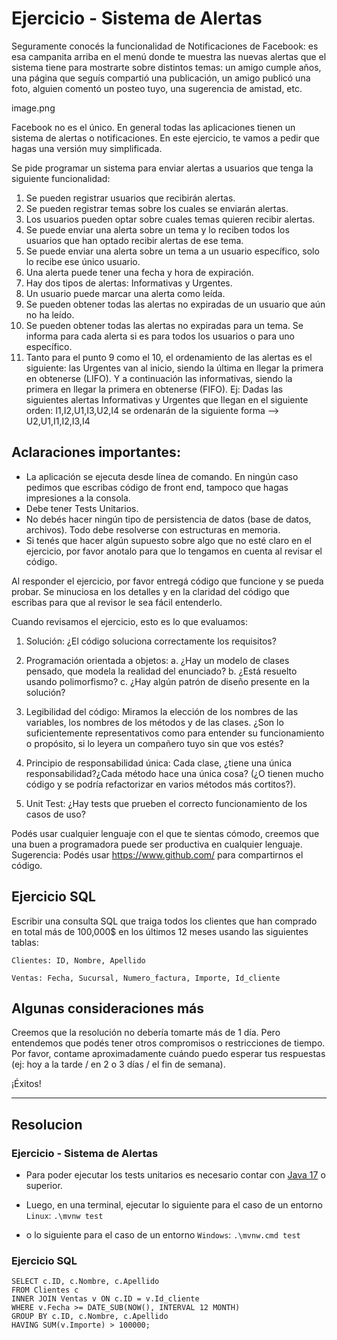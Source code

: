 # Ejercicio - Sistema de Alertas

Seguramente conocés la funcionalidad de Notificaciones de Facebook: es esa campanita arriba en el menú donde te muestra las nuevas alertas que el sistema tiene para mostrarte sobre distintos temas: un amigo cumple años, una página que seguís compartió una publicación, un amigo publicó una foto, alguien comentó un posteo tuyo, una sugerencia de amistad, etc.

image.png

Facebook no es el único. En general todas las aplicaciones tienen un sistema de alertas o notificaciones. En este ejercicio, te vamos a pedir que hagas una versión muy simplificada.

Se pide programar un sistema para enviar alertas a usuarios que tenga la siguiente funcionalidad:

1. Se pueden registrar usuarios que recibirán alertas.
2. Se pueden registrar temas sobre los cuales se enviarán alertas.
3. Los usuarios pueden optar sobre cuales temas quieren recibir alertas.
4. Se puede enviar una alerta sobre un tema y lo reciben todos los usuarios que han optado recibir alertas de ese tema.
5. Se puede enviar una alerta sobre un tema a un usuario específico, solo lo recibe ese único usuario.
6. Una alerta puede tener una fecha y hora de expiración.
7. Hay dos tipos de alertas: Informativas y Urgentes.
8. Un usuario puede marcar una alerta como leída.
9. Se pueden obtener todas las alertas no expiradas de un usuario que aún no ha leído.
10. Se pueden obtener todas las alertas no expiradas para un tema. Se informa para cada alerta si es para todos los usuarios o para uno específico.
11. Tanto para el punto 9 como el 10, el ordenamiento de las alertas es el siguiente: las Urgentes van al inicio, siendo la última en llegar la primera en obtenerse (LIFO). Y a continuación las informativas, siendo la primera en llegar la primera en obtenerse (FIFO). Ej: Dadas las siguientes alertas Informativas y Urgentes que llegan en el siguiente orden: I1,I2,U1,I3,U2,I4 se ordenarán de la siguiente forma --> U2,U1,I1,I2,I3,I4

## Aclaraciones importantes:

- La aplicación se ejecuta desde línea de comando. En ningún caso pedimos que escribas código de front end, tampoco que hagas impresiones a la consola.
- Debe tener Tests Unitarios.
- No debés hacer ningún tipo de persistencia de datos (base de datos, archivos). Todo debe resolverse con estructuras en memoria.
- Si tenés que hacer algún supuesto sobre algo que no esté claro en el ejercicio, por favor anotalo para que lo tengamos en cuenta al revisar el código.

Al responder el ejercicio, por favor entregá código que funcione y se pueda probar. Se minuciosa en los detalles y en la claridad del código que escribas para que al revisor le sea fácil entenderlo.

Cuando revisamos el ejercicio, esto es lo que evaluamos:

1. Solución: ¿El código soluciona correctamente los requisitos?
2. Programación orientada a objetos:
   a. ¿Hay un modelo de clases pensado, que modela la realidad del enunciado?
   b. ¿Está resuelto usando polimorfismo?
   c. ¿Hay algún patrón de diseño presente en la solución?

3. Legibilidad del código: Miramos la elección de los nombres de las variables, los nombres de los métodos y de las clases. ¿Son lo suficientemente representativos como para entender su funcionamiento o propósito, si lo leyera un compañero tuyo sin que vos estés?
4. Principio de responsabilidad única: Cada clase, ¿tiene una única responsabilidad?¿Cada método hace una única cosa? (¿O tienen mucho código y se podría refactorizar en varios métodos más cortitos?).

5. Unit Test: ¿Hay tests que prueben el correcto funcionamiento de los casos de uso?

Podés usar cualquier lenguaje con el que te sientas cómodo, creemos que una buen a programadora puede ser productiva en cualquier lenguaje. Sugerencia: Podés usar https://www.github.com/ para compartirnos el código.

## Ejercicio SQL

Escribir una consulta SQL que traiga todos los clientes que han comprado en total más de 100,000$ en los últimos 12 meses usando las siguientes tablas:

`Clientes: ID, Nombre, Apellido`

`Ventas: Fecha, Sucursal, Numero_factura, Importe, Id_cliente`

## Algunas consideraciones más

Creemos que la resolución no debería tomarte más de 1 día. Pero entendemos que podés tener otros compromisos o restricciones de tiempo. Por favor, contame aproximadamente cuándo puedo esperar tus respuestas (ej: hoy a la tarde / en 2 o 3 días / el fin de semana).

¡Éxitos!

---

## Resolucion

### Ejercicio - Sistema de Alertas

- Para poder ejecutar los tests unitarios es necesario contar con [Java 17](https://www.oracle.com/java/technologies/downloads/#java17) o superior.

- Luego, en una terminal, ejecutar lo siguiente para el caso de un entorno `Linux`:
  `.\mvnw test`

- o lo siguiente para el caso de un entorno `Windows`:
  `.\mvnw.cmd test`

### Ejercicio SQL

```
SELECT c.ID, c.Nombre, c.Apellido
FROM Clientes c
INNER JOIN Ventas v ON c.ID = v.Id_cliente
WHERE v.Fecha >= DATE_SUB(NOW(), INTERVAL 12 MONTH)
GROUP BY c.ID, c.Nombre, c.Apellido
HAVING SUM(v.Importe) > 100000;
```
